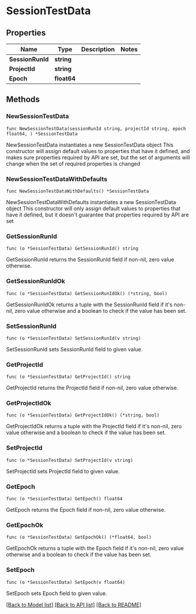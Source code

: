 # SessionTestData

## Properties

Name | Type | Description | Notes
------------ | ------------- | ------------- | -------------
**SessionRunId** | **string** |  | 
**ProjectId** | **string** |  | 
**Epoch** | **float64** |  | 

## Methods

### NewSessionTestData

`func NewSessionTestData(sessionRunId string, projectId string, epoch float64, ) *SessionTestData`

NewSessionTestData instantiates a new SessionTestData object
This constructor will assign default values to properties that have it defined,
and makes sure properties required by API are set, but the set of arguments
will change when the set of required properties is changed

### NewSessionTestDataWithDefaults

`func NewSessionTestDataWithDefaults() *SessionTestData`

NewSessionTestDataWithDefaults instantiates a new SessionTestData object
This constructor will only assign default values to properties that have it defined,
but it doesn't guarantee that properties required by API are set

### GetSessionRunId

`func (o *SessionTestData) GetSessionRunId() string`

GetSessionRunId returns the SessionRunId field if non-nil, zero value otherwise.

### GetSessionRunIdOk

`func (o *SessionTestData) GetSessionRunIdOk() (*string, bool)`

GetSessionRunIdOk returns a tuple with the SessionRunId field if it's non-nil, zero value otherwise
and a boolean to check if the value has been set.

### SetSessionRunId

`func (o *SessionTestData) SetSessionRunId(v string)`

SetSessionRunId sets SessionRunId field to given value.


### GetProjectId

`func (o *SessionTestData) GetProjectId() string`

GetProjectId returns the ProjectId field if non-nil, zero value otherwise.

### GetProjectIdOk

`func (o *SessionTestData) GetProjectIdOk() (*string, bool)`

GetProjectIdOk returns a tuple with the ProjectId field if it's non-nil, zero value otherwise
and a boolean to check if the value has been set.

### SetProjectId

`func (o *SessionTestData) SetProjectId(v string)`

SetProjectId sets ProjectId field to given value.


### GetEpoch

`func (o *SessionTestData) GetEpoch() float64`

GetEpoch returns the Epoch field if non-nil, zero value otherwise.

### GetEpochOk

`func (o *SessionTestData) GetEpochOk() (*float64, bool)`

GetEpochOk returns a tuple with the Epoch field if it's non-nil, zero value otherwise
and a boolean to check if the value has been set.

### SetEpoch

`func (o *SessionTestData) SetEpoch(v float64)`

SetEpoch sets Epoch field to given value.



[[Back to Model list]](../README.md#documentation-for-models) [[Back to API list]](../README.md#documentation-for-api-endpoints) [[Back to README]](../README.md)


